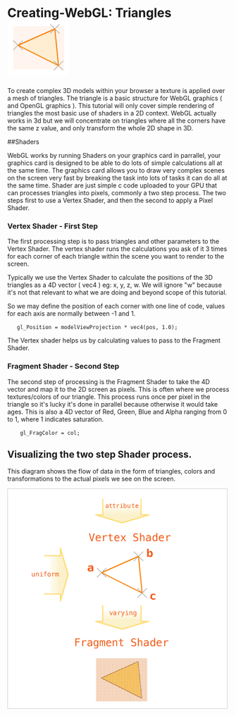  # Creating-WebGL: Triangles  ![alt text](./webglTriangle.png)

To create complex 3D models within your browser a texture is applied over a mesh of triangles. The triangle is a basic structure for WebGL graphics ( and OpenGL graphics ).
This tutorial will only cover simple rendering of triangles the most basic use of shaders in a 2D context.  WebGL actually works in 3d but we will concentrate on triangles where all the corners have the same z value, and only transform the whole 2D shape in 3D.

##Shaders

WebGL works by running Shaders on your graphics card in parrallel, your graphics card is designed to be able to do lots of simple calculations all at the same time. The graphics card allows you to draw very complex scenes on the screen very fast by breaking the task into lots of tasks it can do all at the same time.  Shader are just simple c code uploaded to your GPU that can processes triangles into pixels, commonly a two step process. The two steps first to use a Vertex Shader, and then the second to apply a Pixel Shader.

### Vertex Shader - First Step

The first processing step is to pass triangles and other parameters to the Vertex Shader.  The vertex shader runs the calculations you ask of it 3 times for each corner of each triangle within the scene you want to render to the screen.

Typically we use the Vertex Shader to calculate the positions of the 3D triangles as a 4D vector ( vec4 ) eg: x, y, z, w. We will ignore "w" because it's not that relevant to what we are doing and beyond scope of this tutorial.

So we may define the position of each corner with one line of code, values for each axis are normally between -1 and 1.

```code
   gl_Position = modelViewProjection * vec4(pos, 1.0);
```

The Vertex shader helps us by calculating values to pass to the Fragment Shader.

### Fragment Shader - Second Step

The second step of processing is the Fragment Shader to take the 4D vector and map it to the 2D screen as pixels.  This is often where we process textures/colors of our triangle. This process runs once per pixel in the triangle so it's lucky it's done in parallel because otherwise it would take ages. This is also a 4D vector of Red, Green, Blue and Alpha ranging from 0 to 1, where 1 indicates saturation.

```code
    gl_FragColor = col;
```
## Visualizing the two step Shader process.

This diagram shows the flow of data in the form of triangles, colors and transformations to the actual pixels we see on the screen.

![alt text](./shaderDiagram.png)
